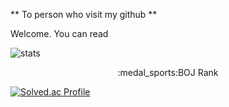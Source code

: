 ** To person who visit my github **

Welcome. You can read

![stats](https://github-readme-stats-git-masterrstaa-rickstaa.vercel.app/api?username=ppsrac&&show_icons=true&theme=highcontrast)
<center>
:medal_sports:BOJ Rank
</center>

[![Solved.ac Profile](http://mazassumnida.wtf/api/generate_badge?boj=ppsrac)](https://solved.ac/ppsrac)

